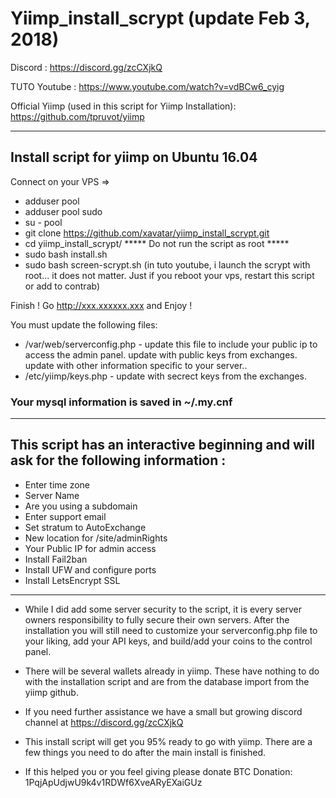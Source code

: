 # Yiimp_install_scrypt (update Feb 3, 2018)


Discord : https://discord.gg/zcCXjkQ

TUTO Youtube : https://www.youtube.com/watch?v=vdBCw6_cyig

Official Yiimp (used in this script for Yiimp Installation): https://github.com/tpruvot/yiimp


***********************************

## Install script for yiimp on Ubuntu 16.04

Connect on your VPS =>
- adduser pool
- adduser pool sudo
- su - pool
- git clone https://github.com/xavatar/yiimp_install_scrypt.git
- cd yiimp_install_scrypt/
***** Do not run the script as root *****
- sudo bash install.sh
- sudo bash screen-scrypt.sh (in tuto youtube, i launch the scrypt with root... it does not matter. Just if you reboot your vps, restart this script or add to contrab)

Finish !
Go http://xxx.xxxxxx.xxx and Enjoy !

You must update the following files:
- /var/web/serverconfig.php - update this file to include your public ip to access the admin panel. update with public keys from exchanges. update with other information specific to your server..
- /etc/yiimp/keys.php - update with secrect keys from the exchanges. 

### Your mysql information is saved in ~/.my.cnf

***********************************

## This script has an interactive beginning and will ask for the following information :

- Enter time zone
- Server Name 
- Are you using a subdomain
- Enter support email
- Set stratum to AutoExchange
- New location for /site/adminRights
- Your Public IP for admin access
- Install Fail2ban
- Install UFW and configure ports
- Install LetsEncrypt SSL

***********************************

- While I did add some server security to the script, it is every server owners responsibility to fully secure their own servers. After the installation you will still need to customize your serverconfig.php file to your liking, add your API keys, and build/add your coins to the control panel. 
- There will be several wallets already in yiimp. These have nothing to do with the installation script and are from the database import from the yiimp github. 
- If you need further assistance we have a small but growing discord channel at https://discord.gg/zcCXjkQ
- This install script will get you 95% ready to go with yiimp. There are a few things you need to do after the main install is finished.

- If this helped you or you feel giving please donate BTC Donation: 1PqjApUdjwU9k4v1RDWf6XveARyEXaiGUz


